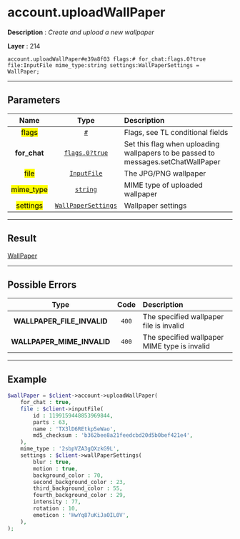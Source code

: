 # account.uploadWallPaper

**Description** : *Create and upload a new wallpaper*

**Layer** : 214

```tl
account.uploadWallPaper#e39a8f03 flags:# for_chat:flags.0?true file:InputFile mime_type:string settings:WallPaperSettings = WallPaper;
```

---

## Parameters

| Name | Type | Description |
| :---: | :---: | :--- |
| <mark>flags</mark> | [`#`](type/#) | Flags, see TL conditional fields |
| **for_chat** | [`flags.0?true`](type/true) | Set this flag when uploading wallpapers to be passed to messages.setChatWallPaper |
| <mark>file</mark> | [`InputFile`](type/InputFile) | The JPG/PNG wallpaper |
| <mark>mime_type</mark> | [`string`](type/string) | MIME type of uploaded wallpaper |
| <mark>settings</mark> | [`WallPaperSettings`](type/WallPaperSettings) | Wallpaper settings |

---

## Result

[WallPaper](type/WallPaper)

---

## Possible Errors

| Type | Code | Description |
| :---: | :---: | :--- |
| **WALLPAPER_FILE_INVALID** | `400` | The specified wallpaper file is invalid |
| **WALLPAPER_MIME_INVALID** | `400` | The specified wallpaper MIME type is invalid |

---

## Example

```php
$wallPaper = $client->account->uploadWallPaper(
	for_chat : true,
	file : $client->inputFile(
		id : 1199159448853969844,
		parts : 63,
		name : 'TX3lD6REtkp5eWao',
		md5_checksum : 'b362bee8a21feedcbd20d5b0bef421e4',
	),
	mime_type : '2sbpVZA3gQXzkG9L',
	settings : $client->wallPaperSettings(
		blur : true,
		motion : true,
		background_color : 70,
		second_background_color : 23,
		third_background_color : 55,
		fourth_background_color : 29,
		intensity : 77,
		rotation : 10,
		emoticon : 'HwYq87uKiJaOIL0V',
	),
);
```